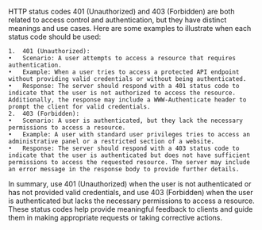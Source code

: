 HTTP status codes 401 (Unauthorized) and 403 (Forbidden) are both related to access control and authentication, but they have distinct meanings and use cases. Here are some examples to illustrate when each status code should be used:

	1.	401 (Unauthorized):
	•	Scenario: A user attempts to access a resource that requires authentication.
	•	Example: When a user tries to access a protected API endpoint without providing valid credentials or without being authenticated.
	•	Response: The server should respond with a 401 status code to indicate that the user is not authorized to access the resource. Additionally, the response may include a WWW-Authenticate header to prompt the client for valid credentials.
	2.	403 (Forbidden):
	•	Scenario: A user is authenticated, but they lack the necessary permissions to access a resource.
	•	Example: A user with standard user privileges tries to access an administrative panel or a restricted section of a website.
	•	Response: The server should respond with a 403 status code to indicate that the user is authenticated but does not have sufficient permissions to access the requested resource. The server may include an error message in the response body to provide further details.

In summary, use 401 (Unauthorized) when the user is not authenticated or has not provided valid credentials, and use 403 (Forbidden) when the user is authenticated but lacks the necessary permissions to access a resource. These status codes help provide meaningful feedback to clients and guide them in making appropriate requests or taking corrective actions.